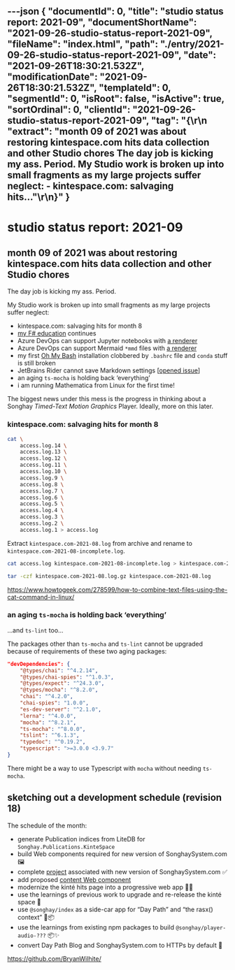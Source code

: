 ---json
{
  "documentId": 0,
  "title": "studio status report: 2021-09",
  "documentShortName": "2021-09-26-studio-status-report-2021-09",
  "fileName": "index.html",
  "path": "./entry/2021-09-26-studio-status-report-2021-09",
  "date": "2021-09-26T18:30:21.532Z",
  "modificationDate": "2021-09-26T18:30:21.532Z",
  "templateId": 0,
  "segmentId": 0,
  "isRoot": false,
  "isActive": true,
  "sortOrdinal": 0,
  "clientId": "2021-09-26-studio-status-report-2021-09",
  "tag": "{\r\n  \"extract\": \"month 09 of 2021 was about restoring kintespace.com hits data collection and other Studio chores The day job is kicking my ass. Period. My Studio work is broken up into small fragments as my large projects suffer neglect: - kintespace.com: salvaging hits…\"\r\n}"
}
---

# studio status report: 2021-09

## month 09 of 2021 was about restoring kintespace.com hits data collection and other Studio chores

The day job is kicking my ass. Period.

My Studio work is broken up into small fragments as my large projects suffer neglect:

- kintespace.com: salvaging hits for month 8
- [my F# education](https://github.com/BryanWilhite/jupyter-central/tree/master/get-programming-with-f-sharp) continues
- Azure DevOps can support Jupyter notebooks with [a renderer](https://marketplace.visualstudio.com/items?itemName=ms-air-aiagility.ipynb-renderer)
- Azure DevOps can support Mermaid `*mmd` files with [a renderer](https://marketplace.visualstudio.com/items?itemName=xinyi-joffre.mermaid-renderer)
- my first [Oh My Bash](https://github.com/ohmybash/oh-my-bash) installation clobbered by `.bashrc` file and `conda` stuff is still broken
- JetBrains Rider cannot save Markdown settings [[opened issue](https://youtrack.jetbrains.com/issue/RIDER-67953?clearDraft=true&description=Version:%20RD-212.4746.113Timezone:%20America%2FLos_AngelesEvaluation:%20falseEnvironment:%20RD-212.4746.113,%20JRE%2011.0.11%209-b1504.13x64%20JetBrains%20s.r.o.,%20OS%20Linux(amd64)%20v5.11.0-34-generic,%20screens%202400.0x1350.0.NET%205.0.7&c=Affected%20versions%202021.2%20(212.4746.113))]
- an aging `ts-mocha` is holding back ‘everything’
- i am running Mathematica from Linux for the first time!

The biggest news under this mess is the progress in thinking about a Songhay _Timed-Text Motion Graphics_ Player. Ideally, more on this later.

### kintespace.com: salvaging hits for month 8

```bash
cat \
    access.log.14 \
    access.log.13 \
    access.log.12 \
    access.log.11 \
    access.log.10 \
    access.log.9 \
    access.log.8 \
    access.log.7 \
    access.log.6 \
    access.log.5 \
    access.log.4 \
    access.log.3 \
    access.log.2 \
    access.log.1 > access.log
```

Extract `kintespace.com-2021-08.log` from archive and rename to `kintespace.com-2021-08-incomplete.log`.

```bash
cat access.log kintespace.com-2021-08-incomplete.log > kintespace.com-2021-08.log
```

```bash
tar -czf kintespace.com-2021-08.log.gz kintespace.com-2021-08.log
```

<https://www.howtogeek.com/278599/how-to-combine-text-files-using-the-cat-command-in-linux/>

### an aging `ts-mocha` is holding back ‘everything’

…and `ts-lint` too…

The packages other than `ts-mocha` and `ts-lint` cannot be upgraded because of requirements of these two aging packages:

```json
"devDependencies": {
    "@types/chai": "^4.2.14",
    "@types/chai-spies": "^1.0.3",
    "@types/expect": "^24.3.0",
    "@types/mocha": "^8.2.0",
    "chai": "^4.2.0",
    "chai-spies": "1.0.0",
    "es-dev-server": "^2.1.0",
    "lerna": "^4.0.0",
    "mocha": "^8.2.1",
    "ts-mocha": "^8.0.0",
    "tslint": "^6.1.3",
    "typedoc": "^0.19.2",
    "typescript": ">=3.0.0 <3.9.7"
}
```

There might be a way to use Typescript with `mocha` without needing `ts-mocha`.

## sketching out a development schedule (revision 18)

The schedule of the month:

- generate Publication indices from LiteDB for `Songhay.Publications.KinteSpace`
- build Web components required for new version of SonghaySystem.com 🖼
- complete [project](https://github.com/BryanWilhite/songhay-dashboard/projects/1) associated with new version of SonghaySystem.com ✅
- add proposed [content Web component](https://github.com/BryanWilhite/songhay-web-components/issues/10)
- modernize the kinté hits page into a progressive web app 💄✨
- use the learnings of previous work to upgrade and re-release the kinté space 🚀
- use `@songhay/index` as a side-car app for “Day Path” and “the rasx() context” 🚛📦
- use the learnings from existing npm packages to build `@songhay/player-audio-???` 📦✨
- convert Day Path Blog and SonghaySystem.com to HTTPs by default 🔐

<https://github.com/BryanWilhite/>
